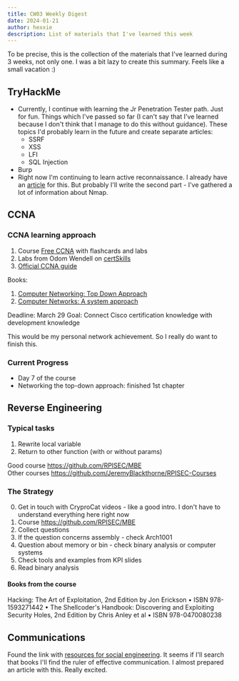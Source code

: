 ```yaml
---
title: CW03 Weekly Digest
date: 2024-01-21
author: hexxie
description: List of materials that I've learned this week
---
```


To be precise, this is the collection of the materials that I've learned during 3 weeks, not only one. I was a bit lazy to create this summary. Feels like a small vacation :)

## TryHackMe
- Currently, I continue with learning the Jr Penetration Tester path. Just for fun. Things which I've passed so far (I can't say that I've learned because I don't think that I manage to do this without guidance). These topics I'd probably learn in the future and create separate articles:
    - SSRF
    - XSS
    - LFI
    - SQL Injection
- Burp
- Right now I'm continuing to learn active reconnaissance. I already have an [article](https://hexxie.github.io/posts/articles/reconnaissance-with-nmap/) for this. But probably I'll write the second part - I've gathered a lot of information about Nmap.

## CCNA
### CCNA learning approach

1. Course [Free CCNA](https://www.youtube.com/playlist?list=PLxbwE86jKRgMpuZuLBivzlM8s2Dk5lXBQ) with flashcards and labs
2. Labs from Odom Wendell on [certSkills](https://blog.certskills.com/category/200-301-v1-parts/)
3. [Official CCNA guide](https://learning.oreilly.com/library/view/ccna-200-301-official/9780136755562/vol1_ch01.xhtml)

Books:
1. [Computer Networking: Top Down Approach](https://www.amazon.com/Computer-Networking-Top-Down-Approach-7th/dp/0133594149)
2. [Computer Networks: A system approach](https://www.amazon.com/Computer-Networks-Approach-Kaufmann-Networking/dp/0128182008/ref=sr_1_1?crid=3G8IS728IYHX3&keywords=computer+networks+a+systems+approach&qid=1705588069&s=books&sprefix=computer+networks+s%2Cstripbooks-intl-ship%2C179&sr=1-1)


Deadline: March 29
Goal: Connect Cisco certification knowledge with development knowledge

This would be my personal network achievement. So I really do want to finish this. 

### Current Progress
- Day 7 of the course  
- Networking the top-down approach: finished 1st chapter

## Reverse Engineering
### Typical tasks

1. Rewrite local variable
2. Return to other function (with or without params)


Good course https://github.com/RPISEC/MBE  
Other courses https://github.com/JeremyBlackthorne/RPISEC-Courses
### The Strategy
0. Get in touch with CryproCat videos - like a good intro. I don't have to understand everything here right now
1. Course https://github.com/RPISEC/MBE
2. Collect questions
3. If the question concerns assembly - check Arch1001
4. Question about memory or bin - check binary analysis or computer systems
5. Check tools and examples from KPI slides
6. Read binary analysis


#### Books from the course
Hacking: The Art of Exploitation, 2nd Edition by Jon Erickson • ISBN 978-1593271442 • The Shellcoder's Handbook: Discovering and Exploiting Security Holes, 2nd Edition by Chris Anley et al • ISBN 978-0470080238

## Communications

Found the link with [resources for social engineering](https://github.com/giuliacassara/awesome-social-engineering). It seems if I'll search that books I'll find the ruler of effective communication. I almost prepared an article with this. Really excited. 